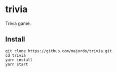 # trivia
Trivia game.

## Install
    git clone https://github.com/majordo/trivia.git
    cd trivia
    yarn install
    yarn start
    
